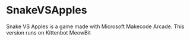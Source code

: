 # SnakeVSApples

Snake VS Apples is a game made with Microsoft Makecode Arcade.
This version runs on Kittenbot MeowBit
